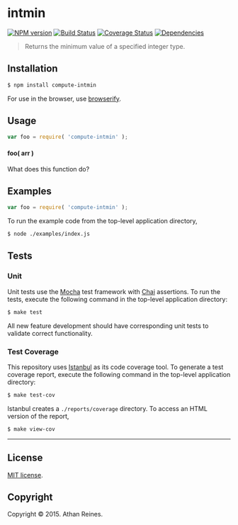 intmin
===
[![NPM version][npm-image]][npm-url] [![Build Status][travis-image]][travis-url] [![Coverage Status][coveralls-image]][coveralls-url] [![Dependencies][dependencies-image]][dependencies-url]

> Returns the minimum value of a specified integer type.


## Installation

``` bash
$ npm install compute-intmin
```

For use in the browser, use [browserify](https://github.com/substack/node-browserify).


## Usage

``` javascript
var foo = require( 'compute-intmin' );
```

#### foo( arr )

What does this function do?


## Examples

``` javascript
var foo = require( 'compute-intmin' );
```

To run the example code from the top-level application directory,

``` bash
$ node ./examples/index.js
```


## Tests

### Unit

Unit tests use the [Mocha](http://mochajs.org/) test framework with [Chai](http://chaijs.com) assertions. To run the tests, execute the following command in the top-level application directory:

``` bash
$ make test
```

All new feature development should have corresponding unit tests to validate correct functionality.


### Test Coverage

This repository uses [Istanbul](https://github.com/gotwarlost/istanbul) as its code coverage tool. To generate a test coverage report, execute the following command in the top-level application directory:

``` bash
$ make test-cov
```

Istanbul creates a `./reports/coverage` directory. To access an HTML version of the report,

``` bash
$ make view-cov
```


---
## License

[MIT license](http://opensource.org/licenses/MIT). 


## Copyright

Copyright &copy; 2015. Athan Reines.


[npm-image]: http://img.shields.io/npm/v/compute-intmin.svg
[npm-url]: https://npmjs.org/package/compute-intmin

[travis-image]: http://img.shields.io/travis/compute-io/intmin/master.svg
[travis-url]: https://travis-ci.org/compute-io/intmin

[coveralls-image]: https://img.shields.io/coveralls/compute-io/intmin/master.svg
[coveralls-url]: https://coveralls.io/r/compute-io/intmin?branch=master

[dependencies-image]: http://img.shields.io/david/compute-io/intmin.svg
[dependencies-url]: https://david-dm.org/compute-io/intmin

[dev-dependencies-image]: http://img.shields.io/david/dev/compute-io/intmin.svg
[dev-dependencies-url]: https://david-dm.org/dev/compute-io/intmin

[github-issues-image]: http://img.shields.io/github/issues/compute-io/intmin.svg
[github-issues-url]: https://github.com/compute-io/intmin/issues
